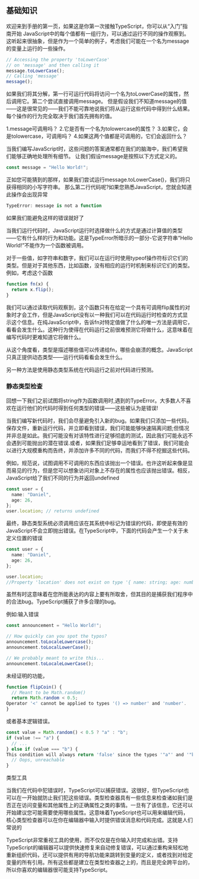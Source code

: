 ## 基础知识

欢迎来到手册的第一页，如果这是你第一次接触TypeScript，你可以从“入门”指南开始
JavaScript中的每个值都有一组行为，可以通过运行不同的操作观察到。这听起来很抽象，但是作为一个简单的例子，考虑我们可能在一个名为message的变量上运行的一些操作。
```ts
// Accessing the property 'toLowerCase'
// on 'message' and then calling it
message.toLowerCase();
// Calling 'message'
message();
```
如果我们将其分解，第一行可运行代码将访问一个名为toLowerCase的属性，然后调用它。第二个尝试直接调用message。
但是假设我们不知道message的值——这是很常见的——我们不能可靠地说我们将从运行这些代码中得到什么结果。每个操作的行为完全取决于我们首先拥有的值。

1.message可调用吗？
2.它是否有一个名为tolowercase的属性？
3.如果它，会是tolowercase，可调用吗？
4.如果这两个值都是可调用的，它们会返回什么？

当我们编写JavaScript时，这些问题的答案通常都在我们的脑海中，我们希望我们能够正确地处理所有细节。
让我们假设message是按照以下方式定义的。

```ts
const message = "Hello World!";
```

正如您可能猜到的那样，如果我们尝试运行message.toLowerCase()，我们将只获得相同的小写字符串。
那么第二行代码呢?如果您熟悉JavaScript，您就会知道此操作会出现异常

```ts
TypeError: message is not a function
```
如果我们能避免这样的错误就好了

当我们运行代码时，JavaScript运行时选择做什么的方式是通过计算值的类型——它有什么样的行为和功能。这是TypeError所暗示的一部分-它说字符串“Hello World!”不能作为一个函数被调用。

对于一些值，如字符串和数字，我们可以在运行时使用typeof操作符标识它们的类型。但是对于其他东西，比如函数，没有相应的运行时机制来标识它们的类型。例如，考虑这个函数

```ts
function fn(x) {
  return x.flip();
}
```

我们可以通过读取代码观察到，这个函数只有在给定一个具有可调用flip属性的对象时才会工作，但是JavaScript没有以一种我们可以在代码运行时检查的方式显示这个信息。在纯JavaScript中，告诉fn对特定值做了什么的唯一方法是调用它，看看会发生什么。这种行为使得在代码运行之前很难预测它将做什么，这意味着在编写代码时更难知道它将做什么。

从这个角度看，类型是描述哪些值可以传递给fn，哪些会崩溃的概念。JavaScript只真正提供动态类型——运行代码看看会发生什么。

另一种方法是使用静态类型系统在代码运行之前对代码进行预测。

### 静态类型检查

回想一下我们之前试图将string作为函数调用时,遇到的TypeError。大多数人不喜欢在运行他们的代码时得到任何类型的错误——这些被认为是错误!

当我们编写新代码时，我们会尽量避免引入新的bug。如果我们只添加一些代码，保存文件，重新运行代码，并立即看到错误，我们可能能够快速隔离问题;但情况并非总是如此。我们可能没有对该特性进行足够彻底的测试，因此我们可能永远不会遇到可能抛出的潜在错误.或者，如果我们足够幸运地看到了错误，我们可能会以进行大规模重构而告终，并添加许多不同的代码，而我们不得不挖掘这些代码。

例如，规范说，试图调用不可调用的东西应该抛出一个错误。也许这听起来像是显而易见的行为，但是您可以想象访问对象上不存在的属性也应该抛出错误。相反，JavaScript给了我们不同的行为并返回undefined

```ts
const user = {
  name: "Daniel",
  age: 26,
};
user.location; // returns undefined
```
最终，静态类型系统必须调用应该在其系统中标记为错误的代码，即使是有效的JavaScript不会立即抛出错误。在TypeScript中，下面的代码会产生一个关于未定义位置的错误

```ts
const user = {
  name: "Daniel",
  age: 26,
};

user.location;
//Property 'location' does not exist on type '{ name: string; age: number; }'.
```

虽然有时这意味着在您所能表达的内容上要有所取舍，但其目的是捕获我们程序中的合法bug。TypeScript捕获了许多合理的bug。

例如:输入错误

```ts
const announcement = "Hello World!";

// How quickly can you spot the typos?
announcement.toLocaleLowercase();
announcement.toLocalLowerCase();

// We probably meant to write this...
announcement.toLocaleLowerCase();
```

未经证明的功能，

```ts
function flipCoin() {
  // Meant to be Math.random()
  return Math.random < 0.5;
Operator '<' cannot be applied to types '() => number' and 'number'.
}
```

或者基本逻辑错误。

```typescript
const value = Math.random() < 0.5 ? "a" : "b";
if (value !== "a") {
  // ...
} else if (value === "b") {
This condition will always return 'false' since the types '"a"' and '"b"' have no overlap.
  // Oops, unreachable
}
```

类型工具

当我们在代码中犯错误时，TypeScript可以捕获错误。这很好，但TypeScript也可以在一开始就防止我们犯这些错误。类型检查器具有一些信息来检查诸如我们是否正在访问变量和其他属性上的正确属性之类的事情。一旦有了该信息，它还可以开始建议您可能需要使用哪些属性。这意味着TypeScript也可以用来编辑代码，核心类型检查器可以在你在编辑器中输入时提供错误消息和代码完成。这就是人们常说的

TypeScript非常重视工具的使用，而不仅仅是在你输入时完成和出错。支持TypeScript的编辑器可以提供快速修复来自动修复错误，可以通过重构来轻松地重新组织代码，还可以提供有用的导航功能来跳转到变量的定义，或者找到对给定变量的所有引用。所有这些都是建立在类型检查器之上的，而且是完全跨平台的，所以你喜欢的编辑器很可能支持TypeScript。
